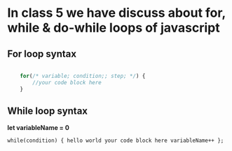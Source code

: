 # In class 5 we have discuss about for, while & do-while loops of javascript

## For loop syntax

```javascript

    for(/* variable; condition;; step; */) {
        //your code block here
    }


```

## While loop syntax
**let variableName = 0**

`while(condition) {
    hello world
    your code block here
    variableName++
};`

